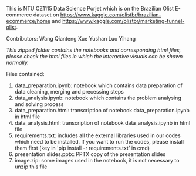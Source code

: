 This is NTU CZ1115 Data Science Porjet which is on the Brazilian Olist E-commerce dataset on https://www.kaggle.com/olistbr/brazilian-ecommerce/home and https://www.kaggle.com/olistbr/marketing-funnel-olist.

Contributors: 
Wang Qianteng
Xue Yushan
Luo Yihang

*This zipped folder contains the notebooks and corresponding html files, please check the html files in which the interactive visuals can be shown normally.*

Files contained:
1. data_preparation.ipynb: notebook which contains data preparation of data cleaning, merging and precessing steps
2. data_analysis.ipynb: notebook which contains the problem analysing and solving process
3. data_preparation.html: transcription of notebook data_preparation.ipynb in html file
4. data_analysis.html: transcription of notebook data_analysis.ipynb in html file
5. requirements.txt: includes all the external libraries used in our codes which need to be installed. If you want to run the codes, please install them first (key in 'pip install -r requirements.txt' in cmd)
6. presentation slides.pptx: PPTX copy of the presentation slides 
7. image.zip: some images used in the notebook, it is not necessary to unzip this file
